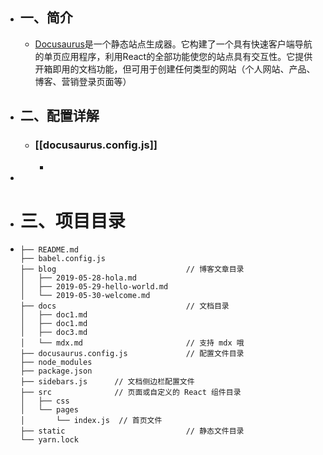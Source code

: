 - ## 一、简介
	- [Docusaurus](https://www.docusaurus.cn/docs/installation)是一个静态站点生成器。它构建了一个具有快速客户端导航的单页应用程序，利用React的全部功能使您的站点具有交互性。它提供开箱即用的文档功能，但可用于创建任何类型的网站（个人网站、产品、博客、营销登录页面等）
- ## 二、配置详解
	- ### [[docusaurus.config.js]]
		-
-
- # 三、项目目录
- ```
  ├── README.md
  ├── babel.config.js
  ├── blog                             // 博客文章目录
  │   ├── 2019-05-28-hola.md
  │   ├── 2019-05-29-hello-world.md
  │   └── 2019-05-30-welcome.md
  ├── docs                             // 文档目录
  │   ├── doc1.md
  │   ├── doc1.md
  │   ├── doc3.md
  │   └── mdx.md                       // 支持 mdx 哦
  ├── docusaurus.config.js             // 配置文件目录
  ├── node_modules
  ├── package.json
  ├── sidebars.js      // 文档侧边栏配置文件
  ├── src              // 页面或自定义的 React 组件目录
  │   ├── css
  │   └── pages
  │       └── index.js  // 首页文件
  ├── static                           // 静态文件目录
  └── yarn.lock
  
  ```